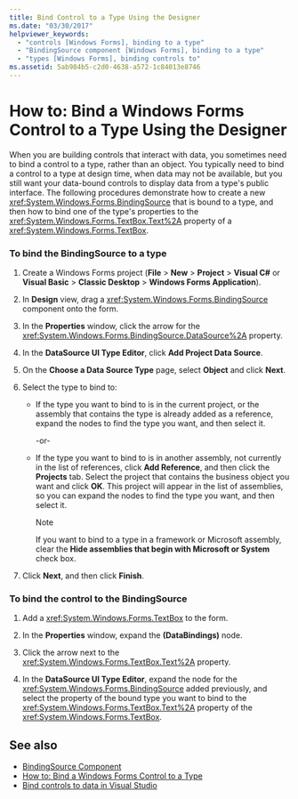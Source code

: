 ```yaml
---
title: Bind Control to a Type Using the Designer
ms.date: "03/30/2017"
helpviewer_keywords:
  - "controls [Windows Forms], binding to a type"
  - "BindingSource component [Windows Forms], binding to a type"
  - "types [Windows Forms], binding controls to"
ms.assetid: 5ab984b5-c2d0-4638-a572-1c84013e8746
---
```

# How to: Bind a Windows Forms Control to a Type Using the Designer

When you are building controls that interact with data, you sometimes need to bind a control to a type, rather than an object. You typically need to bind a control to a type at design time, when data may not be available, but you still want your data-bound controls to display data from a type's public interface. The following procedures demonstrate how to create a new <xref:System.Windows.Forms.BindingSource> that is bound to a type, and then how to bind one of the type's properties to the <xref:System.Windows.Forms.TextBox.Text%2A> property of a <xref:System.Windows.Forms.TextBox>.

### To bind the BindingSource to a type

1. Create a Windows Forms project (**File** > **New** > **Project** > **Visual C#** or **Visual Basic** > **Classic Desktop** > **Windows Forms Application**).

2. In **Design** view, drag a <xref:System.Windows.Forms.BindingSource> component onto the form.

3. In the **Properties** window, click the arrow for the <xref:System.Windows.Forms.BindingSource.DataSource%2A> property.

4. In the **DataSource UI Type Editor**, click **Add Project Data Source**.

5. On the **Choose a Data Source Type** page, select **Object** and click **Next**.

6. Select the type to bind to:

    - If the type you want to bind to is in the current project, or the assembly that contains the type is already added as a reference, expand the nodes to find the type you want, and then select it.

      \-or-

    - If the type you want to bind to is in another assembly, not currently in the list of references, click **Add Reference**, and then click the **Projects** tab. Select the project that contains the business object you want and click **OK**. This project will appear in the list of assemblies, so you can expand the nodes to find the type you want, and then select it.

      > [!NOTE]
      > If you want to bind to a type in a framework or Microsoft assembly, clear the **Hide assemblies that begin with Microsoft or System** check box.

7. Click **Next**, and then click **Finish**.

### To bind the control to the BindingSource

1. Add a <xref:System.Windows.Forms.TextBox> to the form.

2. In the **Properties** window, expand the **(DataBindings)** node.

3. Click the arrow next to the <xref:System.Windows.Forms.TextBox.Text%2A> property.

4. In the **DataSource UI Type Editor**, expand the node for the <xref:System.Windows.Forms.BindingSource> added previously, and select the property of the bound type you want to bind to the <xref:System.Windows.Forms.TextBox.Text%2A> property of the <xref:System.Windows.Forms.TextBox>.

## See also

- [BindingSource Component](bindingsource-component.md)
- [How to: Bind a Windows Forms Control to a Type](how-to-bind-a-windows-forms-control-to-a-type.md)
- [Bind controls to data in Visual Studio](/visualstudio/data-tools/bind-controls-to-data-in-visual-studio)
